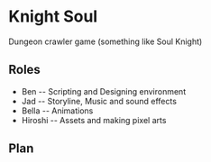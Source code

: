 # Knight Soul 
Dungeon crawler game (something like Soul Knight)

## Roles
* Ben -- Scripting and Designing environment
* Jad -- Storyline, Music and sound effects
* Bella -- Animations
* Hiroshi -- Assets and making pixel arts

## Plan
